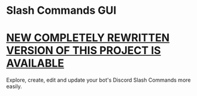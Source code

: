 # Slash Commands GUI

# [NEW COMPLETELY REWRITTEN VERSION OF THIS PROJECT IS AVAILABLE](https://github.com/Androz2091/slash-commands-gui)

Explore, create, edit and update your bot's Discord Slash Commands more easily.

